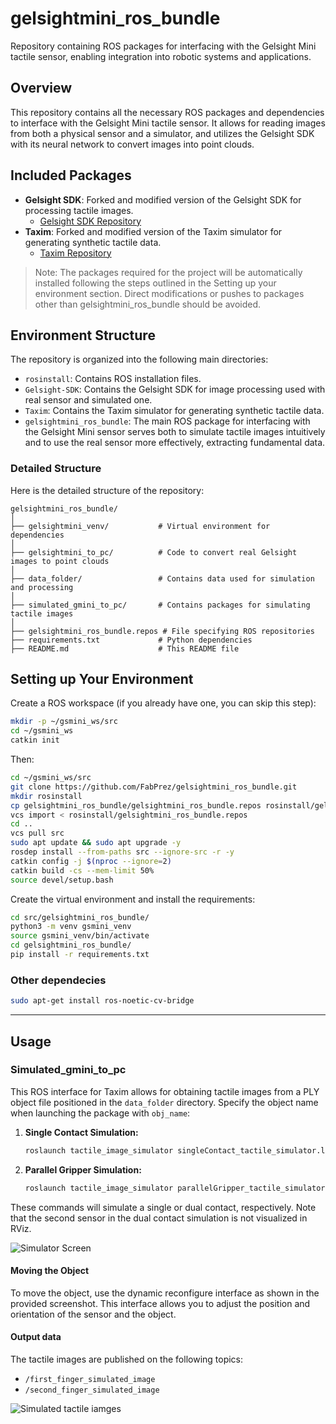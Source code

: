# gelsightmini_ros_bundle
Repository containing ROS packages for interfacing with the Gelsight Mini tactile sensor, enabling integration into robotic systems and applications.

## Overview
This repository contains all the necessary ROS packages and dependencies to interface with the Gelsight Mini tactile sensor. It allows for reading images from both a physical sensor and a simulator, and utilizes the Gelsight SDK with its neural network to convert images into point clouds.

## Included Packages
- **Gelsight SDK**: Forked and modified version of the Gelsight SDK for processing tactile images.
  - [Gelsight SDK Repository](https://github.com/YourUsername/Gelsight-SDK)
- **Taxim**: Forked and modified version of the Taxim simulator for generating synthetic tactile data.
  - [Taxim Repository](https://github.com/YourUsername/Taxim)

> Note: The packages required for the project will be automatically installed following the steps outlined in the Setting up your environment section. Direct modifications or pushes to packages other than gelsightmini_ros_bundle should be avoided.

## Environment Structure
The repository is organized into the following main directories:

- `rosinstall`: Contains ROS installation files.
- `Gelsight-SDK`: Contains the Gelsight SDK for image processing used with real sensor and simulated one.
- `Taxim`: Contains the Taxim simulator for generating synthetic tactile data.
- `gelsightmini_ros_bundle`: The main ROS package for interfacing with the Gelsight Mini sensor serves both to simulate tactile images intuitively and to use the real sensor more effectively, extracting fundamental data.

### Detailed Structure
Here is the detailed structure of the repository:
```
gelsightmini_ros_bundle/
│
├── gelsightmini_venv/           # Virtual environment for dependencies
│
├── gelsightmini_to_pc/          # Code to convert real Gelsight images to point clouds
│
├── data_folder/                 # Contains data used for simulation and processing
│
├── simulated_gmini_to_pc/       # Contains packages for simulating tactile images
│
├── gelsightmini_ros_bundle.repos # File specifying ROS repositories
├── requirements.txt             # Python dependencies
├── README.md                    # This README file
```

## Setting up Your Environment

Create a ROS workspace (if you already have one, you can skip this step):
```bash
mkdir -p ~/gsmini_ws/src
cd ~/gsmini_ws
catkin init
```

Then:
```bash
cd ~/gsmini_ws/src
git clone https://github.com/FabPrez/gelsightmini_ros_bundle.git
mkdir rosinstall
cp gelsightmini_ros_bundle/gelsightmini_ros_bundle.repos rosinstall/gelsightmini_ros_bundle.repos 
vcs import < rosinstall/gelsightmini_ros_bundle.repos
cd ..
vcs pull src
sudo apt update && sudo apt upgrade -y
rosdep install --from-paths src --ignore-src -r -y
catkin config -j $(nproc --ignore=2)
catkin build -cs --mem-limit 50%
source devel/setup.bash
```
Create the virtual environment and install the requirements:
```bash
cd src/gelsightmini_ros_bundle/
python3 -m venv gsmini_venv
source gsmini_venv/bin/activate
cd gelsightmini_ros_bundle/
pip install -r requirements.txt
```
### Other dependecies
```bash
sudo apt-get install ros-noetic-cv-bridge
```
---

## Usage
### Simulated_gmini_to_pc
This ROS interface for Taxim allows for obtaining tactile images from a PLY object file positioned in the `data_folder` directory. Specify the object name when launching the package with `obj_name`:

1. **Single Contact Simulation:**
   ```sh
   roslaunch tactile_image_simulator singleContact_tactile_simulator.launch obj_name:=Simple_Pin
   ```

2. **Parallel Gripper Simulation:**
   ```sh
   roslaunch tactile_image_simulator parallelGripper_tactile_simulator.launch obj_name:=Simple_Pin
   ```

These commands will simulate a single or dual contact, respectively. Note that the second sensor in the dual contact simulation is not visualized in RViz.

![Simulator Screen](path/to/your/image.png)

#### Moving the Object
To move the object, use the dynamic reconfigure interface as shown in the provided screenshot. This interface allows you to adjust the position and orientation of the sensor and the object.

#### Output data
The tactile images are published on the following topics:
- `/first_finger_simulated_image`
- `/second_finger_simulated_image`

![Simulated tactile iamges](image.png)



